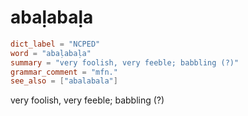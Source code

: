 # abaḷabaḷa

``` toml
dict_label = "NCPED"
word = "abaḷabaḷa"
summary = "very foolish, very feeble; babbling (?)"
grammar_comment = "mfn."
see_also = ["abalabala"]
```

very foolish, very feeble; babbling (?)

